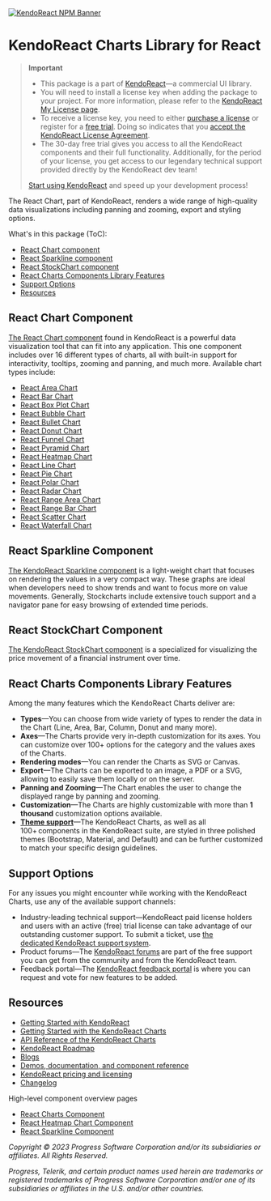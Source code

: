 <a href="https://www.telerik.com/kendo-react-ui?utm_medium=referral&utm_source=npm&utm_campaign=kendo-ui-react-trial-npm-charts&utm_content=banner" target="_blank">
<img src="https://www.telerik.com/kendo-react-ui/components/npm-banner.svg" alt="KendoReact NPM Banner">
</a>

# KendoReact Charts Library for React

> **Important**
> * This package is а part of [KendoReact](https://www.telerik.com/kendo-react-ui?utm_medium=referral&utm_source=npm&utm_campaign=kendo-ui-react-trial-npm-charts)&mdash;a commercial UI library.
> * You will need to install a license key when adding the package to your project. For more information, please refer to the [KendoReact My License page](https://www.telerik.com/kendo-react-ui/components/my-license/?utm_medium=referral&utm_source=npm&utm_campaign=kendo-ui-react-trial-npm-charts).
> * To receive a license key, you need to either [purchase a license](https://www.telerik.com/kendo-react-ui/pricing?utm_medium=referral&utm_source=npm&utm_campaign=kendo-ui-react-trial-npm-charts) or register for a [free trial](https://www.telerik.com/try/kendo-react-ui?utm_medium=referral&utm_source=npm&utm_campaign=kendo-ui-react-trial-npm-charts). Doing so indicates that you [accept the KendoReact License Agreement](https://www.telerik.com/purchase/license-agreement/progress-kendoreact?utm_medium=referral&utm_source=npm&utm_campaign=kendo-ui-react-trial-npm-charts).
> * The 30-day free trial gives you access to all the KendoReact components and their full functionality. Additionally, for the period of your license, you get access to our legendary technical support provided directly by the KendoReact dev team!
>
> [Start using KendoReact](https://www.telerik.com/try/kendo-react-ui?utm_medium=referral&utm_source=npm&utm_campaign=kendo-ui-react-trial-npm-charts) and speed up your development process!

The React Chart, part of KendoReact, renders a wide range of high-quality data visualizations including panning and zooming, export and styling options.

What's in this package (ToC):

* [React Chart component](#react-chart-component)
* [React Sparkline component](#react-sparkline-component)
* [React StockChart component](#react-stockchart-component)
* [React Charts Components Library Features](#react-charts-library-shared-features)
* [Support Options](#support-options)
* [Resources](#resources)
## React Chart Component

[The React Chart component](https://www.telerik.com/kendo-react-ui/components/charts/chart/?utm_medium=referral&utm_source=npm&utm_campaign=kendo-ui-react-trial-npm-charts) found in KendoReact is a powerful data visualization tool that can fit into any application. This one component includes over 16 different types of charts, all with built-in support for interactivity, tooltips, zooming and panning, and much more. Available chart types include:

* [React Area Chart](https://www.telerik.com/kendo-react-ui/components/charts/series-types/area/?utm_medium=referral&utm_source=npm&utm_campaign=kendo-ui-react-trial-npm-charts)
* [React Bar Chart](https://www.telerik.com/kendo-react-ui/components/charts/series-types/bar/?utm_medium=referral&utm_source=npm&utm_campaign=kendo-ui-react-trial-npm-charts)
* [React Box Plot Chart](https://www.telerik.com/kendo-react-ui/components/charts/series-types/box-plot/?utm_medium=referral&utm_source=npm&utm_campaign=kendo-ui-react-trial-npm-charts)
* [React Bubble Chart](https://www.telerik.com/kendo-react-ui/components/charts/series-types/bubble/?utm_medium=referral&utm_source=npm&utm_campaign=kendo-ui-react-trial-npm-charts)
* [React Bullet Chart](https://www.telerik.com/kendo-react-ui/components/charts/series-types/bullet/?utm_medium=referral&utm_source=npm&utm_campaign=kendo-ui-react-trial-npm-charts)
* [React Donut Chart](https://www.telerik.com/kendo-react-ui/components/charts/series-types/donut/?utm_medium=referral&utm_source=npm&utm_campaign=kendo-ui-react-trial-npm-charts)
* [React Funnel Chart](https://www.telerik.com/kendo-react-ui/components/charts/series-types/funnel/?utm_medium=referral&utm_source=npm&utm_campaign=kendo-ui-react-trial-npm-charts)
* [React Pyramid Chart](https://www.telerik.com/kendo-react-ui/components/charts/series-types/pyramid/?utm_medium=referral&utm_source=npm&utm_campaign=kendo-ui-react-trial-npm-charts)
* [React Heatmap Chart](https://www.telerik.com/kendo-react-ui/components/charts/series-types/heatmap/?utm_medium=referral&utm_source=npm&utm_campaign=kendo-ui-react-trial-npm-charts)
* [React Line Chart](https://www.telerik.com/kendo-react-ui/components/charts/series-types/line/?utm_medium=referral&utm_source=npm&utm_campaign=kendo-ui-react-trial-npm-charts)
* [React Pie Chart](https://www.telerik.com/kendo-react-ui/components/charts/series-types/pie/?utm_medium=referral&utm_source=npm&utm_campaign=kendo-ui-react-trial-npm-charts)
* [React Polar Chart](https://www.telerik.com/kendo-react-ui/components/charts/series-types/polar/?utm_medium=referral&utm_source=npm&utm_campaign=kendo-ui-react-trial-npm-charts)
* [React Radar Chart](https://www.telerik.com/kendo-react-ui/components/charts/series-types/radar/?utm_medium=referral&utm_source=npm&utm_campaign=kendo-ui-react-trial-npm-charts)
* [React Range Area Chart](https://www.telerik.com/kendo-react-ui/components/charts/series-types/range-area/?utm_medium=referral&utm_source=npm&utm_campaign=kendo-ui-react-trial-npm-charts)
* [React Range Bar Chart](https://www.telerik.com/kendo-react-ui/components/charts/series-types/range-bar/?utm_medium=referral&utm_source=npm&utm_campaign=kendo-ui-react-trial-npm-charts)
* [React Scatter Chart](https://www.telerik.com/kendo-react-ui/components/charts/series-types/scatter/?utm_medium=referral&utm_source=npm&utm_campaign=kendo-ui-react-trial-npm-charts)
* [React Waterfall Chart](https://www.telerik.com/kendo-react-ui/components/charts/series-types/waterfall/?utm_medium=referral&utm_source=npm&utm_campaign=kendo-ui-react-trial-npm-charts)

## React Sparkline Component

[The KendoReact Sparkline component](https://www.telerik.com/kendo-react-ui/components/charts/sparkline/?utm_medium=referral&utm_source=npm&utm_campaign=kendo-ui-react-trial-npm-charts) is a light-weight chart that focuses on rendering the values in a very compact way. These graphs are ideal when developers need to show trends and want to focus more on value movements. Generally, Stockcharts include extensive touch support and a navigator pane for easy browsing of extended time periods.

## React StockChart Component

[The KendoReact StockChart component](https://www.telerik.com/kendo-react-ui/components/charts/stockchart/?utm_medium=referral&utm_source=npm&utm_campaign=kendo-ui-react-trial-npm-charts) is a specialized for visualizing the price movement of a financial instrument over time.

## React Charts Components Library Features

Among the many features which the KendoReact Charts deliver are:

* **Types**&mdash;You can choose from wide variety of types to render the data in the Chart (Line, Area, Bar, Column, Donut and many more).
* **Axes**&mdash;The Charts provide very in-depth customization for its axes. You can customize over 100+ options for the category and the values axes of the Charts.
* **Rendering modes**&mdash;You can render the Charts as SVG or Canvas.
* **Export**&mdash;The Charts can be exported to an image, a PDF or a SVG, allowing to easily save them locally or on the server.
* **Panning and Zooming**&mdash;The Chart enables the user to change the displayed range by panning and zooming.
* **Customization**&mdash;The Charts are highly customizable with more than **1 thousand** customization options available.
* [**Theme support**](https://www.telerik.com/kendo-react-ui/components/styling/?utm_medium=referral&utm_source=npm&utm_campaign=kendo-ui-react-trial-npm-charts)&mdash;The KendoReact Charts, as well as all 100+ components in the KendoReact suite, are styled in three polished themes (Bootstrap, Material, and Default) and can be further customized to match your specific design guidelines.

## Support Options

For any issues you might encounter while working with the KendoReact Charts, use any of the available support channels:

* Industry-leading technical support&mdash;KendoReact paid license holders and users with an active (free) trial license can take advantage of our outstanding customer support. To submit a ticket, use [the dedicated KendoReact support system](https://www.telerik.com/account/support-tickets?utm_medium=referral&utm_source=npm&utm_campaign=kendo-ui-react-trial-npm-charts).
* Product forums&mdash;The [KendoReact forums](https://www.telerik.com/forums/kendo-ui-react?utm_medium=referral&utm_source=npm&utm_campaign=kendo-ui-react-trial-npm-charts) are part of the free support you can get from the community and from the KendoReact team.
* Feedback portal&mdash;The [KendoReact feedback portal](https://feedback.telerik.com/kendo-react-ui?utm_medium=referral&utm_source=npm&utm_campaign=kendo-ui-react-trial-npm-charts) is where you can request and vote for new features to be added.

## Resources

* [Getting Started with KendoReact](https://www.telerik.com/kendo-react-ui/components/getting-started/?utm_medium=referral&utm_source=npm&utm_campaign=kendo-ui-react-trial-npm-charts)
* [Getting Started with the KendoReact Charts](https://www.telerik.com/kendo-react-ui/components/charts/?utm_medium=referral&utm_source=npm&utm_campaign=kendo-ui-react-trial-npm-charts)
* [API Reference of the KendoReact Charts](https://www.telerik.com/kendo-react-ui/components/charts/api/?utm_medium=referral&utm_source=npm&utm_campaign=kendo-ui-react-trial-npm-charts)
* [KendoReact Roadmap](https://www.telerik.com/support/whats-new/kendo-react-ui/roadmap?utm_medium=referral&utm_source=npm&utm_campaign=kendo-ui-react-trial-npm-charts)
* [Blogs](https://www.telerik.com/blogs/tag/kendoreact?utm_medium=referral&utm_source=npm&utm_campaign=kendo-ui-react-trial-npm-charts)
* [Demos, documentation, and component reference](https://www.telerik.com/kendo-react-ui/components/?utm_medium=referral&utm_source=npm&utm_campaign=kendo-ui-react-trial-npm-charts)
* [KendoReact pricing and licensing](https://www.telerik.com/kendo-react-ui/pricing?utm_medium=referral&utm_source=npm&utm_campaign=kendo-ui-react-trial-npm-charts)
* [Changelog](https://www.telerik.com/kendo-react-ui/components/changelogs/ui-for-react/?utm_medium=referral&utm_source=npm&utm_campaign=kendo-ui-react-trial-npm-charts)

High-level component overview pages

* [React Charts Component](https://www.telerik.com/kendo-react-ui/charts)
* [React Heatmap Chart Component](https://www.telerik.com/kendo-react-ui/heatmap)
* [React Sparkline Component](https://www.telerik.com/kendo-react-ui/sparkline)

*Copyright © 2023 Progress Software Corporation and/or its subsidiaries or affiliates. All Rights Reserved.*

*Progress, Telerik, and certain product names used herein are trademarks or registered trademarks of Progress Software Corporation and/or one of its subsidiaries or affiliates in the U.S. and/or other countries.*
